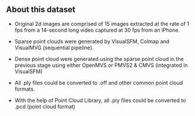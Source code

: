 ## About this dataset

* Original 2d images are comprised of 15 images extracted at the rate of 1 fps from a 14-second long video captured at 30 fps from an iPhone. 

* Sparse point clouds were generated by VisualSFM, Colmap and VisualMVG (sequential pipeline).

* Dense point cloud were generated using the sparse point cloud in the previous stage using either OpenMVS or PMVS2 & CMVS (integrated in VisualSFM)

* All .ply files could be converted to .off and other common point cloud formats.

* With the help of Point Cloud Library, all .ply files could be converted to .pcd (point cloud format)
